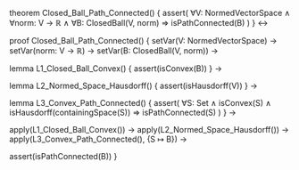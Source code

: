 theorem Closed_Ball_Path_Connected() {
  assert(
    ∀V: NormedVectorSpace ∧
    ∀norm: V → ℝ ∧
    ∀B: ClosedBall(V, norm) ⇒
    isPathConnected(B)
  )
} ↔

proof Closed_Ball_Path_Connected() {
  setVar(V: NormedVectorSpace) →
  setVar(norm: V → ℝ) →
  setVar(B: ClosedBall(V, norm)) →
  
  lemma L1_Closed_Ball_Convex() {
    assert(isConvex(B))
  } →
  
  lemma L2_Normed_Space_Hausdorff() {
    assert(isHausdorff(V))
  } →
  
  lemma L3_Convex_Path_Connected() {
    assert(
      ∀S: Set ∧ isConvex(S) ∧ 
      isHausdorff(containingSpace(S)) ⇒
      isPathConnected(S)
    )
  } →
  
  apply(L1_Closed_Ball_Convex()) →
  apply(L2_Normed_Space_Hausdorff()) →
  apply(L3_Convex_Path_Connected(), {S ↦ B}) →
  
  assert(isPathConnected(B))
}